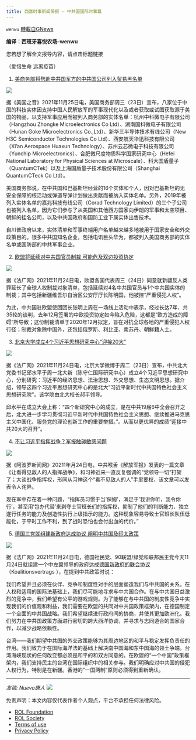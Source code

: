 ```yaml
---
title: 西喜时事新闻简报 — 中共国国际时事篇
---
```

`wenwu` [轉載自GNews](https://gnews.org/zh-hans/1694192/)

**编译：西班牙喜悦农场–wenwu**

您若想了解全文报导内容，请点击标题链接

（爱惜生命 远离疫苗）

1. [美商务部将帮助中共国军方的中共国公司列入贸易黑名单](https://www.voachinese.com/a/US-commerce-entity-list-chinese-companies-20211124/6326652.html)

![](https://assets.gnews.org/wp-content/uploads/2021/11/image-732.png)

据《美国之音》2021年11月25日电，美国商务部周三（23日）宣布，八家位于中国的科技实体因支持中国人民解放军的军事现代化以及或者获取或试图获取源于美国的物品，以支持军事应用而被列入商务部的实体名单：杭州中科微电子有限公司（Hangzhou Zhongke Microelectronics Co Ltd）、湖南国科微电子有限公司（Hunan Goke Microelectronics Co.,Ltd）、新华三半导体技术有线公司（New H3C Semiconductor Technologies Co Ltd）、西安航天华迅科技有限公司（Xi’an Aerospace Huaxun Technology）、苏州云芯微电子科技有限公司（Yunchip Microelectronics）、合肥微尺度物质科学国家研究中心（Hefei National Laboratory for Physical Sciences at Microscale）、科大国盾量子（QuantumCTek）以及上海国盾量子技术股份有限公司（Shanghai QuantumCTeck Co Ltd）。

美国商务部说，在中共国和巴基斯坦经营的16个实体和个人，因对巴基斯坦的无安全保障的核活动或弹道导弹计划做出贡献而被纳入实体名单。另外，2019年被列入实体名单的嘉兆科技有线公司（Corad Technology Limited）的三个子公司也被列入名单，因为它们参与了从美国和其他西方国家向伊朗的军事和太空项目、朝鲜的挂名公司，以及中共国政府和国防工业下属实体出售技术。

自川普政府以来，实体清单和军事终端用户名单越来越多地被用于国家安全和外交政策目的。很多中共国知名企业，包括电讯巨头华为，都被列入美国商务部的实体名单或国防部的中共军事企业。

2. [欧盟将延续对中共国官员制裁 可能危及双边投资协定](https://www.rfi.fr/cn/%E4%B8%AD%E5%9B%BD/20211124-%E6%AC%A7%E7%9B%9F%E5%B0%86%E5%BB%B6%E7%BB%AD%E5%AF%B9%E4%B8%AD%E5%9B%BD%E5%AE%98%E5%91%98%E5%88%B6%E8%A3%81-%E5%8F%AF%E8%83%BD%E5%8D%B1%E5%8F%8A%E5%8F%8C%E8%BE%B9%E6%8A%95%E8%B5%84%E5%8D%8F%E5%AE%9A)

![](https://assets.gnews.org/wp-content/uploads/2021/11/image-734.png)

据《法广网》2021年11月24日电，欧盟各国代表周三（24日）同意就新疆反人类罪延长了全球人权制裁对象清单，包括延续对4名中共国官员与1个中共国实体的制裁；其中包括新疆维吾尔自治区公安厅厅长陈明国，他被控“严重侵犯人权”。

为此，中共国驻欧盟使团团长张明上周在一场线上活动中表示，经过长达7年、共35轮的谈判，去年12月签署的中欧投资协定如今陷入危险，这都是”欧方造成的障碍”所导致；这份制裁清单于2020年12月拟定，旨在对抗全球各地的严重侵犯人权行径；制裁对象除中国外，还包括俄罗斯、利比亚、南苏丹、朝鲜籍人士。

3. [北京大学成立4个习近平思想研究中心“迎接20大”](https://www.rfi.fr/cn/%E4%B8%AD%E5%9B%BD/20211124-%E5%8C%97%E4%BA%AC%E5%A4%A7%E5%AD%A6%E6%88%90%E7%AB%8B4%E4%B8%AA%E4%B9%A0%E8%BF%91%E5%B9%B3%E6%80%9D%E6%83%B3%E7%A0%94%E7%A9%B6%E4%B8%AD%E5%BF%83-%E8%BF%8E%E6%8E%A520%E5%A4%A7)

![](https://assets.gnews.org/wp-content/uploads/2021/11/image-736.png)

据《法广网》2021年11月24日电，北京大学微博于周二（23日）宣布，中共北大党委书记邱水平于周一北大新（陈守仁国际研究中心）成立4个习近平思想研究中心，分别研究：习近平的经济思想、法治思想、外交思想、生态文明思想。据介绍，领导这四个习近平思想研究中心的是北大“习近平新时代中共国特色社会主义思想研究院”。该学院由北大校长郝平领导。

邱水平在成立大会上称：“四个新研究中心的成立，是在中共19届6中全会召开之后，北大进一步学习贯彻习近平新时代中共国特色社会主义思想、继续推进马克思主义中国化、服务党的理论创新工作的重要举措。”。从而以更优异的成绩“迎接中共20大的召开”。

4. [不让习近平指挥战争？军报触碰敏感问题](https://www.aboluowang.com/2021/1124/1675532.html)

![](https://assets.gnews.org/wp-content/uploads/2021/11/image-740.png)

据《阿波罗新闻网》20211年月24日电，中共喉舌《解放军报》发表的一篇文章《让看得见敌人的人指挥战争》，和习神近来一直反复强调的“党领导一切”打架了；大谈战争指挥权，形同从习神这个“看不见敌人的人”手里要权，该文章可以发表令人诧异。

现在军中存在着一种问题，“指挥员习惯于当’保姆’，满足于’我讲你听，我令你行’，甚至用’包办代替’来剥夺士官班长们的指挥权，抑制了他们的判断能力、独立遂行任务的能力及创造性执行上级指示的能力。这种现象容易导致士官班长队伍低能化，于平时工作不利，到了战时恐怕也会付出血的代价。”

5. [德国三党就组建新政府达成协议 阐明中共国及印太政策](https://www.rfi.fr/cn/%E5%9B%BD%E9%99%85/20211124-%E5%BE%B7%E5%9B%BD%E4%B8%89%E5%85%9A%E5%B0%B1%E7%BB%84%E5%BB%BA%E6%96%B0%E6%94%BF%E5%BA%9C%E8%BE%BE%E6%88%90%E5%8D%8F%E8%AE%AE-%E9%98%90%E6%98%8E%E4%B8%AD%E5%9B%BD%E5%8F%8A%E5%8D%B0%E5%A4%AA%E6%94%BF%E7%AD%96?ref=tw_i)

![](https://assets.gnews.org/wp-content/uploads/2021/11/image-738.png)

据《法广网》2021年11月24日电，德国社民党、90联盟/绿党和联邦民主党今天11月24日就组建一个中左翼领导的政府达成[德国新政府的联合协议](https://www.spd.de/koalitionsvertrag2021/)（Koalitionsvertrags ），在提到中共政策时说：

我们希望并且必须在伙伴、竞争和制度性对手的层面塑造我们与中共国的关系。在人权和适用的国际法基础上，我们尽可能地寻求与中共国合作。在与中共国日益激烈的竞争中，我们希望有公平的游戏规则。为了能够在与中共国的制度性竞争中实现我们的价值观和利益，我们需要在欧盟的共同对中共国政策框架内，在德国制定一个全面的中共国战略。我们希望继续进行政府间的协商，并使其更加欧洲化。我们努力在中共国政策方面进行密切的跨大西洋协调，并寻求与志同道合的国家合作，以减少战略依赖性。

台湾——我们期望中共国的外交政策能够为其周边地区的和平与稳定发挥负责任的作用。我们致力于在国际海洋法的基础上解决南中国海和东中国海的领土争端。台湾海峡现状的任何改变都必须是和平的和双方同意的。在欧盟的“一个中国”政策框架内，我们支持民主的台湾在国际组织中的相关参与。我们明确应对中共国的侵犯人权行为，特别是在新疆。香港的”一国两制”原则必须得到重新确认。

* * *

*发稿: Nuevo唐人*
![](https://assets.gnews.org/wp-content/uploads/2021/11/tempsnip132.png)


 

免责声明：本文内容仅代表作者个人观点，平台不承担任何法律风险。

- [ROL Foundation](https://rolfoundation.org/)
- [ROL Society](https://rolsociety.org/)
- [Terms of use](https://gnews.org/terms-of-use-3/)
- [Privacy Policy](https://gnews.org/privacy-policy/)
